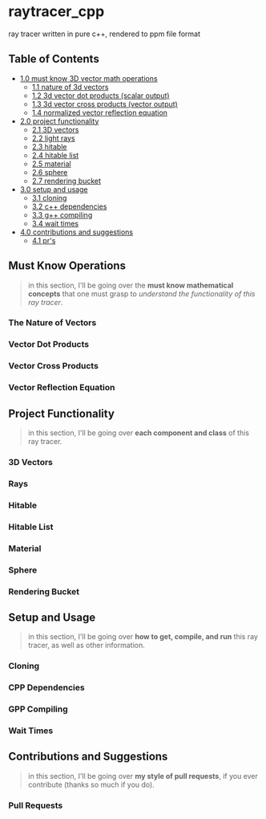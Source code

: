 # raytracer_cpp
ray tracer written in pure c++, rendered to ppm file format

## Table of Contents
  - [1.0 must know 3D vector math operations](#must-know-operations)
    - [1.1 nature of 3d vectors](#the-nature-of-vectors)
    - [1.2 3d vector dot products (scalar output)](#vector-dot-products)
    - [1.3 3d vector cross products (vector output)](#vector-cross-products)
    - [1.4 normalized vector reflection equation](#vector-reflection-equation)
  - [2.0 project functionality](#project-functionality)
    - [2.1 3D vectors](#3d-vectors)
    - [2.2 light rays](#rays)
    - [2.3 hitable](#hitable)
    - [2.4 hitable list](#hitable-list)
    - [2.5 material](#material)
    - [2.6 sphere](#sphere)
    - [2.7 rendering bucket](#rendering-bucket)
  - [3.0 setup and usage](#setup-and-usage)
    - [3.1 cloning](#cloning)
    - [3.2 c++ dependencies](#cpp-dependencies)
    - [3.3 g++ compiling](#gpp-compiling)
    - [3.4 wait times](#wait-times)
  - [4.0 contributions and suggestions](#contributions-and-suggestions)
    - [4.1 pr's](#pull-requests)
## Must Know Operations
> in this section, I'll be going over the **must know mathematical concepts** that one must grasp to *understand the functionality of this ray tracer*.
### The Nature of Vectors

### Vector Dot Products

### Vector Cross Products

### Vector Reflection Equation

## Project Functionality
> in this section, I'll be going over **each component and class** of this ray tracer.
### 3D Vectors

### Rays

### Hitable

### Hitable List

### Material

### Sphere

### Rendering Bucket

## Setup and Usage
> in this section, I'll be going over **how to get, compile, and run** this ray tracer, as well as other information.
### Cloning

### CPP Dependencies

### GPP Compiling

### Wait Times

## Contributions and Suggestions
> in this section, I'll be going over **my style of pull requests**, if you ever contribute (thanks so much if you do).
### Pull Requests





